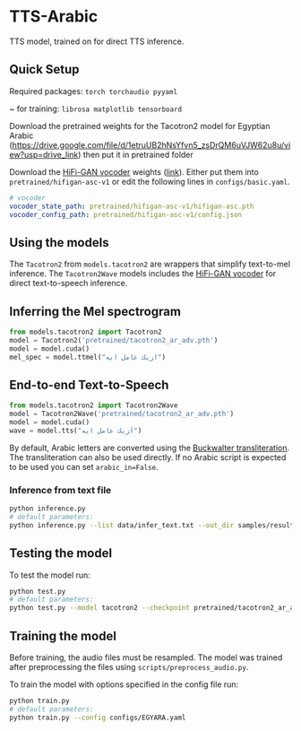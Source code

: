 # TTS-Arabic

TTS model, trained on for direct TTS inference.


## Quick Setup
Required packages:
`torch torchaudio pyyaml`

~ for training: `librosa matplotlib tensorboard`




Download the pretrained weights for the Tacotron2 model for Egyptian Arabic (https://drive.google.com/file/d/1etruUB2hNsYfvn5_zsDrQM6uVJW62u8u/view?usp=drive_link) then put it in pretrained folder


Download the [HiFi-GAN vocoder](https://github.com/jik876/hifi-gan) weights ([link](https://drive.google.com/u/0/uc?id=1zSYYnJFS-gQox-IeI71hVY-fdPysxuFK&export=download)). Either put them into `pretrained/hifigan-asc-v1` or edit the following lines in `configs/basic.yaml`.

```yaml
# vocoder
vocoder_state_path: pretrained/hifigan-asc-v1/hifigan-asc.pth
vocoder_config_path: pretrained/hifigan-asc-v1/config.json
```

## Using the models

The `Tacotron2` from `models.tacotron2` are wrappers that simplify text-to-mel inference. The `Tacotron2Wave` models includes the [HiFi-GAN vocoder](https://github.com/jik876/hifi-gan) for direct text-to-speech inference.

## Inferring the Mel spectrogram

```python
from models.tacotron2 import Tacotron2
model = Tacotron2('pretrained/tacotron2_ar_adv.pth')
model = model.cuda()
mel_spec = model.ttmel("ازيك عامل ايه")
```



## End-to-end Text-to-Speech

```python
from models.tacotron2 import Tacotron2Wave
model = Tacotron2Wave('pretrained/tacotron2_ar_adv.pth')
model = model.cuda()
wave = model.tts("اَزيك عامل ايه")

```



By default, Arabic letters are converted using the [Buckwalter transliteration](https://en.wikipedia.org/wiki/Buckwalter_transliteration). The transliteration can also be used directly. If no Arabic script is expected to be used you can set `arabic_in=False`.



### Inference from text file
```bash
python inference.py
# default parameters:
python inference.py --list data/infer_text.txt --out_dir samples/results --model tacotron2 --checkpoint pretrained/tacotron2_ar_adv.pth --batch_size 2 --denoise 0
```

## Testing the model
To test the model run:
```bash
python test.py
# default parameters:
python test.py --model tacotron2 --checkpoint pretrained/tacotron2_ar_adv.pth --out_dir samples/test
```




## Training the model
Before training, the audio files must be resampled. The model was trained after preprocessing the files using `scripts/preprocess_audio.py`.

To train the model with options specified in the config file run:
```bash
python train.py
# default parameters:
python train.py --config configs/EGYARA.yaml
```



